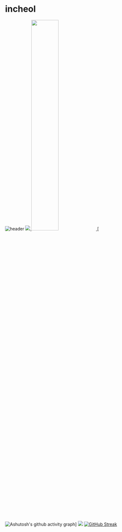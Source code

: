 # incheol
![header](https://capsule-render.vercel.app/api?type=waving&color=gradient&height=120&animation=fadeIn&section=footer&text=🚗🚘🚛&fontAlign=70)
<a href="s">
  <img src="https://github-readme-stats.vercel.app/api/top-langs/?username=pic1085&exclude_repo=pic1085.github.io&layout=compact&theme=tokyonight" />
</a>
<a href="s">
  <img src="https://github-readme-stats.vercel.app/api?username=pic1085&theme=tokyonight&show_icons=true" width="42%" />
</a>
[![Ashutosh's github activity graph](https://activity-graph.herokuapp.com/graph?username=pic1085&theme=nord)]
![](https://github-profile-summary-cards.vercel.app/api/cards/profile-details?username=pic1085&theme=nord_dark)
[![GitHub Streak](https://github-readme-streak-stats.herokuapp.com/?user=pic1085&theme=tokyonight)](https://git.io/streak-stats)
